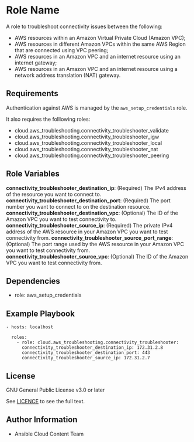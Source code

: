 Role Name
=========

A role to troubleshoot connectivity issues between the following:
- AWS resources within an Amazon Virtual Private Cloud (Amazon VPC);
- AWS resources in different Amazon VPCs within the same AWS Region that are connected using VPC peering;
- AWS resources in an Amazon VPC and an internet resource using an internet gateway;
- AWS resources in an Amazon VPC and an internet resource using a network address translation (NAT) gateway.

Requirements
------------

Authentication against AWS is managed by the `aws_setup_credentials` role.

It also requires the folllowing roles:
- cloud.aws_troubleshooting.connectivity_troubleshooter_validate
- cloud.aws_troubleshooting.connectivity_troubleshooter_igw
- cloud.aws_troubleshooting.connectivity_troubleshooter_local 
- cloud.aws_troubleshooting.connectivity_troubleshooter_nat
- cloud.aws_troubleshooting.connectivity_troubleshooter_peering

Role Variables
--------------

**connectivity_troubleshooter_destination_ip**: (Required) The IPv4 address of the resource you want to connect to.
**connectivity_troubleshooter_destination_port**: (Required) The port number you want to connect to on the destination resource.
**connectivity_troubleshooter_destination_vpc**: (Optional) The ID of the Amazon VPC you want to test connectivity to.
**connectivity_troubleshooter_source_ip**: (Required) The private IPv4 address of the AWS resource in your Amazon VPC you want to test connectivity from.
**connectivity_troubleshooter_source_port_range**: (Optional) The port range used by the AWS resource in your Amazon VPC you want to test connectivity from.
**connectivity_troubleshooter_source_vpc**: (Optional) The ID of the Amazon VPC you want to test connectivity from.

Dependencies
------------

- role: aws_setup_credentials

Example Playbook
----------------

    - hosts: localhost

      roles:
        - role: cloud.aws_troubleshooting.connectivity_troubleshooter:
          connectivity_troubleshooter_destination_ip: 172.31.2.8
          connectivity_troubleshooter_destination_port: 443
          connectivity_troubleshooter_source_ip: 172.31.2.7

License
-------

GNU General Public License v3.0 or later

See [LICENCE](https://github.com/redhat-cop/cloud.aws_troubleshooting/blob/main/LICENSE) to see the full text.

Author Information
------------------

- Ansible Cloud Content Team
